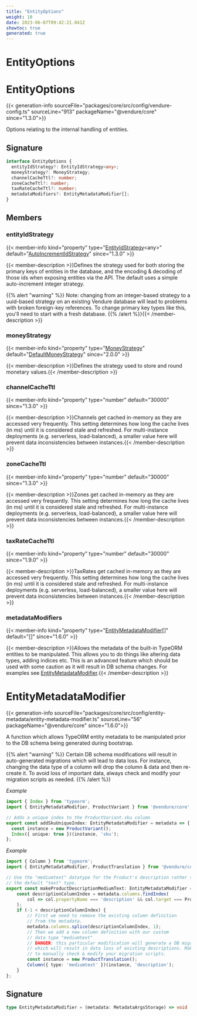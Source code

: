 ```yaml
---
title: "EntityOptions"
weight: 10
date: 2023-06-07T09:42:21.041Z
showtoc: true
generated: true
---
```

<!-- This file was generated from the Vendure source. Do not modify. Instead, re-run the "docs:build" script -->

# EntityOptions
<div class="symbol">


# EntityOptions

{{< generation-info sourceFile="packages/core/src/config/vendure-config.ts" sourceLine="913" packageName="@vendure/core" since="1.3.0">}}

Options relating to the internal handling of entities.

## Signature

```TypeScript
interface EntityOptions {
  entityIdStrategy?: EntityIdStrategy<any>;
  moneyStrategy?: MoneyStrategy;
  channelCacheTtl?: number;
  zoneCacheTtl?: number;
  taxRateCacheTtl?: number;
  metadataModifiers?: EntityMetadataModifier[];
}
```
## Members

### entityIdStrategy

{{< member-info kind="property" type="<a href='/typescript-api/configuration/entity-id-strategy#entityidstrategy'>EntityIdStrategy</a>&#60;any&#62;" default="<a href='/typescript-api/configuration/entity-id-strategy#autoincrementidstrategy'>AutoIncrementIdStrategy</a>"  since="1.3.0" >}}

{{< member-description >}}Defines the strategy used for both storing the primary keys of entities
in the database, and the encoding & decoding of those ids when exposing
entities via the API. The default uses a simple auto-increment integer
strategy.

{{% alert "warning" %}}
Note: changing from an integer-based strategy to a uuid-based strategy
on an existing Vendure database will lead to problems with broken foreign-key
references. To change primary key types like this, you'll need to start with
a fresh database.
{{% /alert %}}{{< /member-description >}}

### moneyStrategy

{{< member-info kind="property" type="<a href='/typescript-api/money/money-strategy#moneystrategy'>MoneyStrategy</a>" default="<a href='/typescript-api/money/default-money-strategy#defaultmoneystrategy'>DefaultMoneyStrategy</a>"  since="2.0.0" >}}

{{< member-description >}}Defines the strategy used to store and round monetary values.{{< /member-description >}}

### channelCacheTtl

{{< member-info kind="property" type="number" default="30000"  since="1.3.0" >}}

{{< member-description >}}Channels get cached in-memory as they are accessed very frequently. This
setting determines how long the cache lives (in ms) until it is considered stale and
refreshed. For multi-instance deployments (e.g. serverless, load-balanced), a
smaller value here will prevent data inconsistencies between instances.{{< /member-description >}}

### zoneCacheTtl

{{< member-info kind="property" type="number" default="30000"  since="1.3.0" >}}

{{< member-description >}}Zones get cached in-memory as they are accessed very frequently. This
setting determines how long the cache lives (in ms) until it is considered stale and
refreshed. For multi-instance deployments (e.g. serverless, load-balanced), a
smaller value here will prevent data inconsistencies between instances.{{< /member-description >}}

### taxRateCacheTtl

{{< member-info kind="property" type="number" default="30000"  since="1.9.0" >}}

{{< member-description >}}TaxRates get cached in-memory as they are accessed very frequently. This
setting determines how long the cache lives (in ms) until it is considered stale and
refreshed. For multi-instance deployments (e.g. serverless, load-balanced), a
smaller value here will prevent data inconsistencies between instances.{{< /member-description >}}

### metadataModifiers

{{< member-info kind="property" type="<a href='/typescript-api/configuration/entity-options#entitymetadatamodifier'>EntityMetadataModifier</a>[]" default="[]"  since="1.6.0" >}}

{{< member-description >}}Allows the metadata of the built-in TypeORM entities to be manipulated. This allows you
to do things like altering data types, adding indices etc. This is an advanced feature
which should be used with some caution as it will result in DB schema changes. For examples
see <a href='/typescript-api/configuration/entity-options#entitymetadatamodifier'>EntityMetadataModifier</a>.{{< /member-description >}}


</div>
<div class="symbol">


# EntityMetadataModifier

{{< generation-info sourceFile="packages/core/src/config/entity-metadata/entity-metadata-modifier.ts" sourceLine="56" packageName="@vendure/core" since="1.6.0">}}

A function which allows TypeORM entity metadata to be manipulated prior to the DB schema being generated
during bootstrap.

{{% alert "warning" %}}
Certain DB schema modifications will result in auto-generated migrations which will lead to data loss. For instance,
changing the data type of a column will drop the column & data and then re-create it. To avoid loss of important data,
always check and modify your migration scripts as needed.
{{% /alert %}}

*Example*

```TypeScript
import { Index } from 'typeorm';
import { EntityMetadataModifier, ProductVariant } from '@vendure/core';

// Adds a unique index to the ProductVariant.sku column
export const addSkuUniqueIndex: EntityMetadataModifier = metadata => {
  const instance = new ProductVariant();
  Index({ unique: true })(instance, 'sku');
};
```

*Example*

```TypeScript
import { Column } from 'typeorm';
import { EntityMetadataModifier, ProductTranslation } from '@vendure/core';

// Use the "mediumtext" datatype for the Product's description rather than
// the default "text" type.
export const makeProductDescriptionMediumText: EntityMetadataModifier = metadata => {
    const descriptionColumnIndex = metadata.columns.findIndex(
        col => col.propertyName === 'description' && col.target === ProductTranslation,
    );
    if (-1 < descriptionColumnIndex) {
        // First we need to remove the existing column definition
        // from the metadata.
        metadata.columns.splice(descriptionColumnIndex, 1);
        // Then we add a new column definition with our custom
        // data type "mediumtext"
        // DANGER: this particular modification will generate a DB migration
        // which will result in data loss of existing descriptions. Make sure
        // to manually check & modify your migration scripts.
        const instance = new ProductTranslation();
        Column({ type: 'mediumtext' })(instance, 'description');
    }
};
```

## Signature

```TypeScript
type EntityMetadataModifier = (metadata: MetadataArgsStorage) => void | Promise<void>
```
</div>

